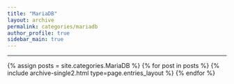 ```yaml
---
title: "MariaDB"
layout: archive
permalink: categories/mariadb
author_profile: true
sidebar_main: true
---
```


<!-- 공백이 포함되어 있는 카테고리 이름의 경우 site.categories['a b c'] 이런식으로!! -->

***

{% assign posts = site.categories.MariaDB %}
{% for post in posts %} {% include archive-single2.html type=page.entries_layout %} {% endfor %}